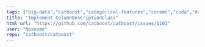 ```yaml
---
tags: ["big-data","catboost","categorical-features","coreml","cuda","data-mining","data-science","decision-trees","gbdt","gbm","gpu","gpu-computing","gradient-boosting","help-wanted","kaggle","machine-learning","python","r","tutorial"]
title: "Implement ColumnDescriptionClass"
html_url: "https://github.com/catboost/catboost/issues/1103"
user: "Noxoomo"
repo: "catboost/catboost"
---
```


